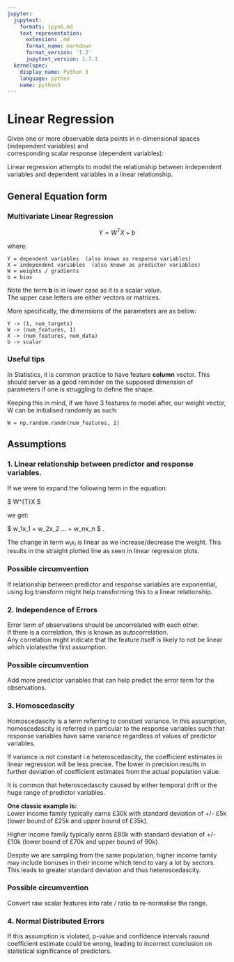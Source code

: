 ```yaml
---
jupyter:
  jupytext:
    formats: ipynb,md
    text_representation:
      extension: .md
      format_name: markdown
      format_version: '1.2'
      jupytext_version: 1.7.1
  kernelspec:
    display_name: Python 3
    language: python
    name: python3
---
```


# Linear Regression


Given one or more observable data points in n-dimensional spaces (independent variables) and  
corresponding scalar response (dependent variables): 

Linear regression attempts to model the relationship between independent variables and dependent variables in a
linear relationship.


## General Equation form


### Multivariate Linear Regression


$$ 
Y = W^{T}X + b 
$$


where:  
```
Y = dependent variables  (also known as response variables)
X = independent variables  (also known as predictor variables)
W = weights / gradients  
b = bias  
```

Note the term **b** is in lower case as it is a scalar value.  
The upper case letters are either vectors or matrices.


More specifically, the dimensions of the parameters are as below:

```
Y -> (1, num_targets)
W -> (num_features, 1)
X -> (num_features, num_data)
b -> scalar
```


### Useful tips


In Statistics, it is common practice to have feature **column** vector. 
This should server as a good reminder on the supposed dimension of parameters if one is struggling to define the shape.

Keeping this in mind, if we have 3 features to model after, our weight vector, W can be initialised randomly as such:  
    
```
W = np.random.randn(num_features, 1)
```


## Assumptions


### 1. Linear relationship between predictor and response variables.


If we were to expand the following term in the equation:

$ W^{T}X $

we get:
    
$ w_1x_1 + w_2x_2 ... + w_nx_n $ .

The change in term $w_ix_i$ is linear as we increase/decrease the weight. This results in the straight plotted line 
as seen in linear regression plots.


### Possible circumvention


If relationship between predictor and response variables are exponential, using log transform might help 
transforming this to a linear relationship.


### 2. Independence of Errors


Error term of observations should be uncorrelated with each other.   
If there is a correlation, this is known as autocorrelation.  
Any correlation might indicate that the feature itself is likely to not be linear which violatesthe first assumption.


### Possible circumvention


Add more predictor variables that can help predict the error term for the observations.


### 3. Homoscedascity


Homoscedascity is a term referring to constant variance. In this assumption, homoscedascity is referred in particular
to the response variables such that response variables have same variance regardless of values of predictor variables.

If variance is not constant i.e heteroscedascity, the coefficient estimates in linear regression will be less precise.
The lower in precision results in further deviation of coefficient estimates from the actual population value.


It is common that heteroscedascity caused by either temporal drift or the huge range of predictor variables.

**One classic example is:**  
Lower income family typically earns £30k with standard deviation of +/- £5k (lower bound of £25k and upper bound of £35k).  

Higher income family typically earns £80k with standard deviation of +/- £10k (lower bound of £70k and upper bound of 90k).

Despite we are sampling from the same population, higher income family may include bonuses in their income which tend
to vary a lot by sectors. This leads to greater standard deviation and thus heteroscedascity.


### Possible circumvention


Convert raw scalar features into rate / ratio to re-normalise the range.


### 4. Normal Distributed Errors


If this assumption is violated, p-value and confidence intervals raound coefficient estimate could be wrong, leading 
to incorrect conclusion on statistical significance of predictors.
